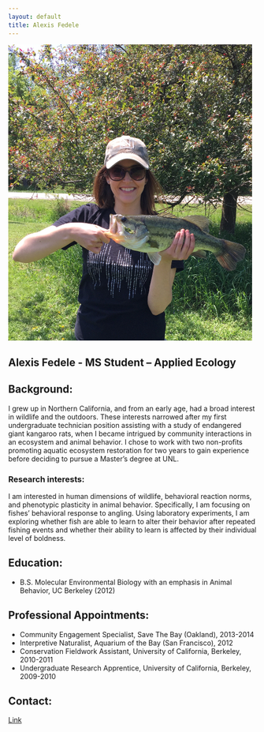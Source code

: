 ```yaml
---
layout: default
title: Alexis Fedele
--- 
```


![center](/lab/afedele.jpg)



## Alexis Fedele - MS Student – Applied Ecology

## Background:

I grew up in Northern California, and from an early age, had a broad interest in wildlife 
and the outdoors. These interests narrowed after my first undergraduate technician position 
assisting with a study of endangered giant kangaroo rats, when I became intrigued by community 
interactions in an ecosystem and animal behavior. I chose to work with two non-profits 
promoting aquatic ecosystem restoration for two years to gain experience before deciding 
to pursue a Master’s degree at UNL.

### Research interests:

I am interested in human dimensions of wildlife, behavioral reaction norms, and phenotypic 
plasticity in animal behavior. Specifically, I am focusing on fishes’ behavioral response 
to angling. Using laboratory experiments, I am exploring whether fish are able to learn to 
alter their behavior after repeated fishing events and whether their ability to learn is 
affected by their individual level of boldness.

## Education: 

* B.S. Molecular Environmental Biology with an emphasis in Animal Behavior, UC Berkeley (2012) 
  
## Professional Appointments: 

* Community Engagement Specialist, Save The Bay (Oakland), 2013-2014
* Interpretive Naturalist, Aquarium of the Bay (San Francisco), 2012
* Conservation Fieldwork Assistant, University of California, Berkeley, 2010-2011
* Undergraduate Research Apprentice, University of California, Berkeley, 2009-2010

## Contact: 

[Link](http://snr.unl.edu/aboutus/who/people/graduatestudent-member.asp?pid=2046)

 

